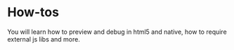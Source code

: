 # How-tos

You will learn how to preview and debug in html5 and native, how to require external js libs and more.
